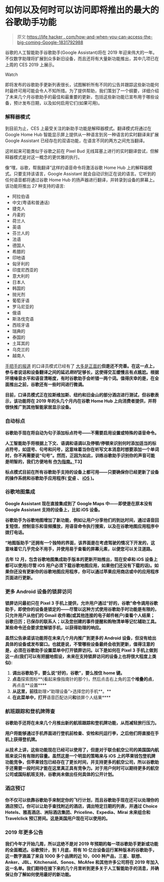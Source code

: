 # 如何以及何时可以访问即将推出的最大的谷歌助手功能

> 原文:[https://life hacker . com/how-and-when-you-can-access-the-big-coming-Google-1831792988](https://lifehacker.com/how-and-when-you-can-access-the-biggest-upcoming-google-1831792988)

谷歌的人工智能助手谷歌助手(Google Assistant)将在 2019 年迎来伟大的一年。不仅数字助理将扩展到众多新旧设备，而且还将有大量新功能推出，其中几项已在上周的 CES 2019 上展示。

Watch

即将发布的谷歌助手更新列表很长，试图解析所有不同的公告并跟踪这些新功能何时最终可用可能会令人不知所措。为了提供帮助，我们策划了一个纲要，详细介绍了未来几个月谷歌助手的最佳和最重要的更新，包括这些新功能已宣布用于哪些设备，预计发布日期，以及如何启用它们(如果可用)。

### **解释器模式**

到目前为止，CES 上最受关注的新助手功能是解释器模式。翻译模式将通过在 Google Home Hub 智能显示屏上提供从一种语言到另一种语言的实时翻译来扩展 Google Assistant 已经存在的双语功能，在语言不同的两方之间充当翻译。

这听起来可能类似于谷歌之前在 Pixel Bud 无线耳塞上进行的实时翻译尝试，但解释器模式是对这一概念的更优雅的执行。

像“嘿，谷歌，帮我翻译”这样的语音命令将激活谷歌 Home Hub 上的解释器模式。只要支持该语言，Google Assistant 就会自动识别正在说的语言。它听到的任何语音都将通过谷歌 Home Hub 的扬声器进行翻译，并转录到设备的屏幕上。该功能将推出 27 种支持的语言:

*   阿拉伯语
*   中文(粤语和普通话)
*   捷克人
*   丹麦的
*   荷兰人
*   英语
*   芬兰人的
*   法语
*   德国人
*   希腊的
*   印地语
*   匈牙利的
*   印度尼西亚的
*   意大利的
*   日本人
*   韩国的
*   抛光剂
*   葡萄牙语
*   罗马尼亚的
*   俄语
*   斯洛伐克语
*   西班牙语
*   瑞典的
*   泰国的
*   土耳其的
*   乌克兰的
*   越南人

[手把手的报道](https://www.theverge.com/2019/1/8/18170806/google-assistant-translate-languages-real-time-interpreter-ces-2019) 的口译员模式已经有了 [大多是正面的](https://www.cnet.com/news/google-assistant-aims-to-get-people-talking-with-new-interpreter-mode/)**但是还不完善。在这一点上，参与者说话和设备翻译之间的延迟*刚好*足够长，这使得交互缓慢且有点尴尬。根据环境噪音水平和语音清晰度，有时谷歌助手会听错一两个词。值得庆幸的是，在全面推出之前，谷歌还有一些时间进行微调。**

**目前，口译员模式正在拉斯维加斯、纽约和旧金山的部分酒店进行测试，但谷歌表示，该功能将在 2019 年的头几个月内在谷歌 Home Hub 上向消费者提供，并将很快推广到其他智能家居显示设备。**

### **自动标点**

**谷歌助手现在将自动为句子添加标点符号——不需要启用设置或特殊的语音命令。**

**人工智能助手将根据上下文、语调和语调以及停顿/停顿来识别何时添加适当的标点符号，如逗号、句号和问号，这意味着当你在听写文本消息时想要添加一个单词时，你不再需要说“句号”。然而，正因为如此，训练谷歌助手识别你的声音可能是明智的，我们方便地有 [作为指南。](https://lifehacker.com/how-to-teach-your-new-smart-speaker-to-understand-your-1831266070)T3】**

**标点模式目前在所有谷歌助手支持的设备上都可用——只要确保你已经更新了设备的操作系统和谷歌助手应用程序( [安卓](https://play.google.com/store/apps/details?id=com.google.android.apps.googleassistant&hl=en_US) 、 [iOS](https://itunes.apple.com/us/app/google-assistant/id1220976145?mt=8) )。**

### **谷歌地图集成**

**Google Assistant 现在直接集成到了 Google Maps 中——即使是在原本没有 Google Assistant 支持的设备上，比如 iOS 设备。**

**谷歌助手为谷歌地图增加了新功能，例如让用户分享他们的到达时间，通过语音回复短信，控制音乐和音频播放，用语音命令执行搜索，以及在谷歌地图应用程序中拨打电话。**

**“地图版助手”还拥有一个独特的界面，该界面是在考虑驾驶的情况下开发的，这意味着它几乎完全不用手，并使用易于查看的屏幕元素，以便您可以关注道路。** 

**去年 12 月，包含谷歌地图集成助手版本的更新开始推出，现在安卓和 iOS 设备上都可以使用(尽管 iOS 用户必须下载谷歌地图应用，如果他们还没有下载的话)。如果你还没有更新你的谷歌地图应用程序，你可以通过苹果应用商店或中的应用程序页面进行更新。**

### **更多 Android 设备的锁屏访问**

**锁屏访问最初只在 Pixel 3 手机上提供，允许用户通过“好的，谷歌”命令调用谷歌助手，即使你的设备是锁定的——尽管以这种方式使用谷歌助手时功能是有限的，只允许用户从他们的 Gmail 收件箱(或其他连接的电子邮件帐户)查看个人结果；谷歌日历；已保存的联系人；以及您创建的事件提醒和购物清单等记忆辅助工具。某些命令还会要求您解锁手机，以获得助理的响应。**

**虽然公告承诺该功能将在未来几个月内推广到更多的 Android 设备，但没有给出具体的设备或发布窗口。也就是说，不管哪些设备最终会收到更新，值得注意的是，必须在谷歌助手设置菜单中打开锁屏访问。以下是如何在 Pixel 3 手机上做到这一点(我们可以有把握地假设，未来在支持锁屏访问的设备上也将很大程度上类似):**

1.  **调出谷歌助手，要么说“好的，谷歌”，要么按住 home 键。**
2.  **点击**探索图标**(看起来像指南针的那个)，然后点击右上角的**三个堆叠的点**，再点击**设置****
3.  **从这里，前往**助理>“助理设备”>选择您的手机**。**
4.  **在此菜单中，打开**语音匹配访问**和**锁屏个人结果****

### **航班跟踪和登机牌筛查**

**谷歌助手还将在未来几个月推出新的航班跟踪和登机牌功能，从而减轻旅行压力。** 

**用户将能够通过手机界面进行登机前检查、安检和托运行李，之后他们将直接在手机上获得登机牌。**

**从技术上讲，这些功能现在已经可以使用了，但是对于联合航空公司的美国国内航班来说只有有限的容量。虽然这是一个明显的策略来与 iOS 上的苹果钱包登机牌功能竞争，但苹果钱包已经存在了更长时间，并支持更多的航空公司，所以谷歌助手还需要一段时间才能在这里真正具有竞争力。对于用户何时可以期待更多的航空公司或国际航班支持，谷歌尚未做出任何具体的公开计划。**

### **酒店预订**

**你不仅可以依靠谷歌助手来制定你的飞行计划，而且谷歌助手现在还可以处理你的酒店预订。你可以让助手查找附近的酒店，调出特定日期的列表，并通过 Choice Hotels、雅高酒店、洲际酒店集团、Priceline、Expedia、Mirai 未来组合和 Travelclick 预订房间。这是美国用户现在可以使用的。** 

### **2019 年更多公告**

**我们今年才开始几周，所以这绝不是对 2019 年预期的每一项谷歌助手更新或功能的全面概述。谷歌预计，到 1 月底，将有 10 亿台设备运行某种版本的谷歌助手，这一数字涵盖了来自 1000 多个品牌的近 10，000 种产品，三星、联想、Anker、JBL、Kitchenaid、Sonos、McAfee 和其他许多公司将在 2019 年加入这一名单。我们期待在接下来的几个月里听到更多关于人工智能助手的消息，并确保让你了解如何使用最好的新功能。**